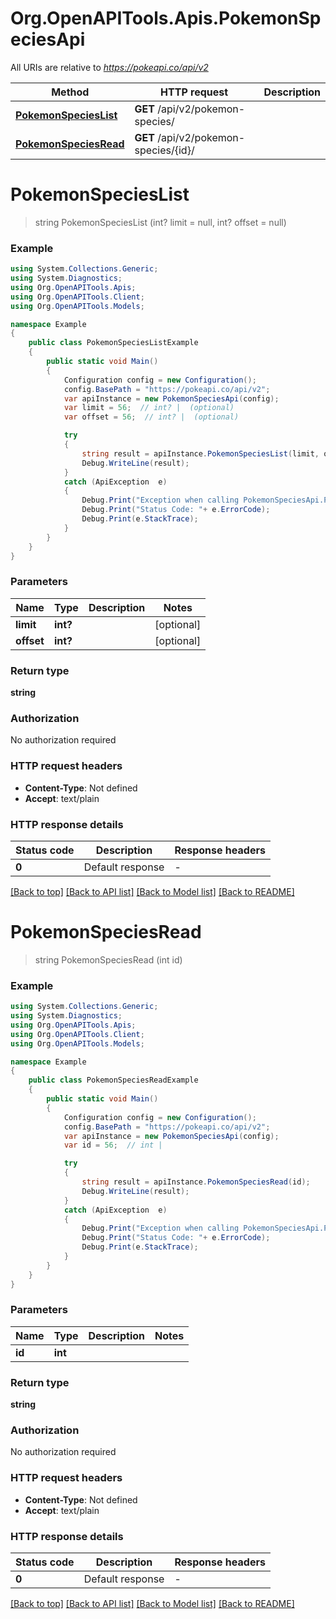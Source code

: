 # Org.OpenAPITools.Apis.PokemonSpeciesApi

All URIs are relative to *https://pokeapi.co/api/v2*

Method | HTTP request | Description
------------- | ------------- | -------------
[**PokemonSpeciesList**](PokemonSpeciesApi.md#pokemonspecieslist) | **GET** /api/v2/pokemon-species/ | 
[**PokemonSpeciesRead**](PokemonSpeciesApi.md#pokemonspeciesread) | **GET** /api/v2/pokemon-species/{id}/ | 


<a name="pokemonspecieslist"></a>
# **PokemonSpeciesList**
> string PokemonSpeciesList (int? limit = null, int? offset = null)



### Example
```csharp
using System.Collections.Generic;
using System.Diagnostics;
using Org.OpenAPITools.Apis;
using Org.OpenAPITools.Client;
using Org.OpenAPITools.Models;

namespace Example
{
    public class PokemonSpeciesListExample
    {
        public static void Main()
        {
            Configuration config = new Configuration();
            config.BasePath = "https://pokeapi.co/api/v2";
            var apiInstance = new PokemonSpeciesApi(config);
            var limit = 56;  // int? |  (optional) 
            var offset = 56;  // int? |  (optional) 

            try
            {
                string result = apiInstance.PokemonSpeciesList(limit, offset);
                Debug.WriteLine(result);
            }
            catch (ApiException  e)
            {
                Debug.Print("Exception when calling PokemonSpeciesApi.PokemonSpeciesList: " + e.Message );
                Debug.Print("Status Code: "+ e.ErrorCode);
                Debug.Print(e.StackTrace);
            }
        }
    }
}
```

### Parameters

Name | Type | Description  | Notes
------------- | ------------- | ------------- | -------------
 **limit** | **int?**|  | [optional] 
 **offset** | **int?**|  | [optional] 

### Return type

**string**

### Authorization

No authorization required

### HTTP request headers

 - **Content-Type**: Not defined
 - **Accept**: text/plain


### HTTP response details
| Status code | Description | Response headers |
|-------------|-------------|------------------|
| **0** | Default response |  -  |

[[Back to top]](#) [[Back to API list]](../README.md#documentation-for-api-endpoints) [[Back to Model list]](../README.md#documentation-for-models) [[Back to README]](../README.md)

<a name="pokemonspeciesread"></a>
# **PokemonSpeciesRead**
> string PokemonSpeciesRead (int id)



### Example
```csharp
using System.Collections.Generic;
using System.Diagnostics;
using Org.OpenAPITools.Apis;
using Org.OpenAPITools.Client;
using Org.OpenAPITools.Models;

namespace Example
{
    public class PokemonSpeciesReadExample
    {
        public static void Main()
        {
            Configuration config = new Configuration();
            config.BasePath = "https://pokeapi.co/api/v2";
            var apiInstance = new PokemonSpeciesApi(config);
            var id = 56;  // int | 

            try
            {
                string result = apiInstance.PokemonSpeciesRead(id);
                Debug.WriteLine(result);
            }
            catch (ApiException  e)
            {
                Debug.Print("Exception when calling PokemonSpeciesApi.PokemonSpeciesRead: " + e.Message );
                Debug.Print("Status Code: "+ e.ErrorCode);
                Debug.Print(e.StackTrace);
            }
        }
    }
}
```

### Parameters

Name | Type | Description  | Notes
------------- | ------------- | ------------- | -------------
 **id** | **int**|  | 

### Return type

**string**

### Authorization

No authorization required

### HTTP request headers

 - **Content-Type**: Not defined
 - **Accept**: text/plain


### HTTP response details
| Status code | Description | Response headers |
|-------------|-------------|------------------|
| **0** | Default response |  -  |

[[Back to top]](#) [[Back to API list]](../README.md#documentation-for-api-endpoints) [[Back to Model list]](../README.md#documentation-for-models) [[Back to README]](../README.md)

